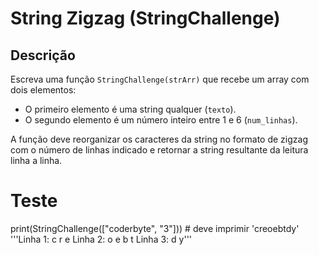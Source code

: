 # String Zigzag (StringChallenge)

## Descrição

Escreva uma função `StringChallenge(strArr)` que recebe um array com dois elementos:

- O primeiro elemento é uma string qualquer (`texto`).
- O segundo elemento é um número inteiro entre 1 e 6 (`num_linhas`).

A função deve reorganizar os caracteres da string no formato de zigzag com o número de linhas indicado e retornar a string resultante da leitura linha a linha.

# Teste
print(StringChallenge(["coderbyte", "3"]))  # deve imprimir 'creoebtdy'
'''Linha 1: c   r   e
   Linha 2:  o e b t
   Linha 3:   d   y'''
